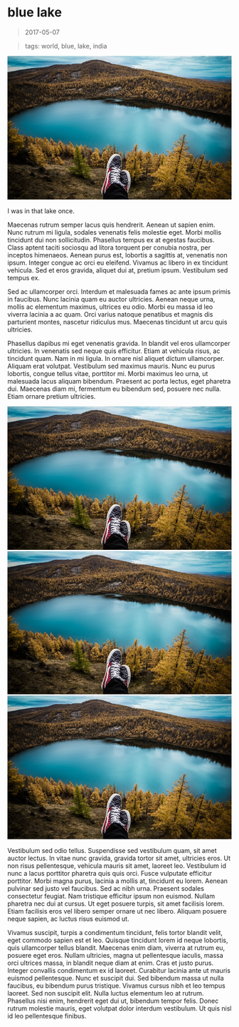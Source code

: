 blue lake
====

> 2017-05-07

> tags: world, blue, lake, india

![lake](./lake.jpg)

I was in that lake once.


Maecenas rutrum semper lacus quis hendrerit. Aenean ut sapien enim. Nunc rutrum mi ligula, sodales venenatis felis molestie eget. Morbi mollis tincidunt dui non sollicitudin. Phasellus tempus ex at egestas faucibus. Class aptent taciti sociosqu ad litora torquent per conubia nostra, per inceptos himenaeos. Aenean purus est, lobortis a sagittis at, venenatis non ipsum. Integer congue ac orci eu eleifend. Vivamus ac libero in ex tincidunt vehicula. Sed et eros gravida, aliquet dui at, pretium ipsum. Vestibulum sed tempus ex.

Sed ac ullamcorper orci. Interdum et malesuada fames ac ante ipsum primis in faucibus. Nunc lacinia quam eu auctor ultricies. Aenean neque urna, mollis ac elementum maximus, ultrices eu odio. Morbi eu massa id leo viverra lacinia a ac quam. Orci varius natoque penatibus et magnis dis parturient montes, nascetur ridiculus mus. Maecenas tincidunt ut arcu quis ultricies.

Phasellus dapibus mi eget venenatis gravida. In blandit vel eros ullamcorper ultricies. In venenatis sed neque quis efficitur. Etiam at vehicula risus, ac tincidunt quam. Nam in mi ligula. In ornare nisl aliquet dictum ullamcorper. Aliquam erat volutpat. Vestibulum sed maximus mauris. Nunc eu purus lobortis, congue tellus vitae, porttitor mi. Morbi maximus leo urna, ut malesuada lacus aliquam bibendum. Praesent ac porta lectus, eget pharetra dui. Maecenas diam mi, fermentum eu bibendum sed, posuere nec nulla. Etiam ornare pretium ultricies.

![lake](./lake.jpg)
![the same lake](./lake.jpg)
![again this fucking lake](./lake.jpg)

Vestibulum sed odio tellus. Suspendisse sed vestibulum quam, sit amet auctor lectus. In vitae nunc gravida, gravida tortor sit amet, ultricies eros. Ut non risus pellentesque, vehicula mauris sit amet, laoreet leo. Vestibulum id nunc a lacus porttitor pharetra quis quis orci. Fusce vulputate efficitur porttitor. Morbi magna purus, lacinia a mollis at, tincidunt eu lorem. Aenean pulvinar sed justo vel faucibus. Sed ac nibh urna. Praesent sodales consectetur feugiat. Nam tristique efficitur ipsum non euismod. Nullam pharetra nec dui at cursus. Ut eget posuere turpis, sit amet facilisis lorem. Etiam facilisis eros vel libero semper ornare ut nec libero. Aliquam posuere neque sapien, ac luctus risus euismod ut.

Vivamus suscipit, turpis a condimentum tincidunt, felis tortor blandit velit, eget commodo sapien est et leo. Quisque tincidunt lorem id neque lobortis, quis ullamcorper tellus blandit. Maecenas enim diam, viverra at rutrum eu, posuere eget eros. Nullam ultricies, magna ut pellentesque iaculis, massa orci ultrices massa, in blandit neque diam at enim. Cras et justo purus. Integer convallis condimentum ex id laoreet. Curabitur lacinia ante ut mauris euismod pellentesque. Nunc et suscipit dui. Sed bibendum massa ut nulla faucibus, eu bibendum purus tristique. Vivamus cursus nibh et leo tempus laoreet. Sed non suscipit elit. Nulla luctus elementum leo at rutrum. Phasellus nisi enim, hendrerit eget dui ut, bibendum tempor felis. Donec rutrum molestie mauris, eget volutpat dolor interdum vestibulum. Ut quis nisl id leo pellentesque finibus.

